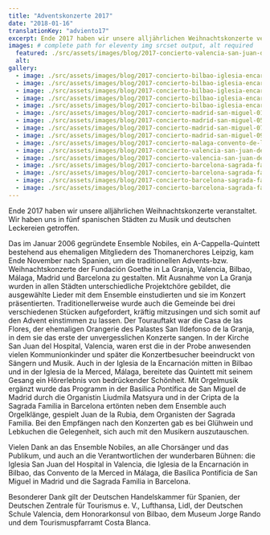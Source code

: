 ```yaml
---
title: "Adventskonzerte 2017"
date: "2018-01-16"
translationKey: "adviento17"
excerpt: Ende 2017 haben wir unsere alljährlichen Weihnachtskonzerte veranstaltet. Wir haben uns in fünf spanischen Städten zu Musik und deutschen Leckereien getroffen.
images: # complete path for eleventy img srcset output, alt required
  featured: ./src/assets/images/blog/2017-concierto-valencia-san-juan-del-hospital-03.jpg
  alt:
gallery:
  - image: ./src/assets/images/blog/2017-concierto-bilbao-iglesia-encarnacion-01.jpg
  - image: ./src/assets/images/blog/2017-concierto-bilbao-iglesia-encarnacion-02.jpg
  - image: ./src/assets/images/blog/2017-concierto-bilbao-iglesia-encarnacion-03.jpg
  - image: ./src/assets/images/blog/2017-concierto-bilbao-iglesia-encarnacion-06.jpg
  - image: ./src/assets/images/blog/2017-concierto-bilbao-iglesia-encarnacion-07.jpg
  - image: ./src/assets/images/blog/2017-concierto-madrid-san-miguel-01.jpg
  - image: ./src/assets/images/blog/2017-concierto-madrid-san-miguel-05.jpg
  - image: ./src/assets/images/blog/2017-concierto-madrid-san-miguel-07.jpg
  - image: ./src/assets/images/blog/2017-concierto-madrid-san-miguel-09.jpg
  - image: ./src/assets/images/blog/2017-concierto-malaga-convento-de-la-merced-02.jpg
  - image: ./src/assets/images/blog/2017-concierto-valencia-san-juan-del-hospital-02-e1516104625510.jpg
  - image: ./src/assets/images/blog/2017-concierto-valencia-san-juan-del-hospital-03.jpg
  - image: ./src/assets/images/blog/2017-concierto-barcelona-sagrada-familia-02.jpg
  - image: ./src/assets/images/blog/2017-concierto-barcelona-sagrada-familia-03.jpg
  - image: ./src/assets/images/blog/2017-concierto-barcelona-sagrada-familia-15.jpg
  - image: ./src/assets/images/blog/2017-concierto-barcelona-sagrada-familia-01.jpg
---
```


Ende 2017 haben wir unsere alljährlichen Weihnachtskonzerte veranstaltet. Wir haben uns in fünf spanischen Städten zu Musik und deutschen Leckereien getroffen.

Das im Januar 2006 gegründete Ensemble Nobiles, ein A-Cappella-Quintett bestehend aus ehemaligen Mitgliedern des Thomanerchores Leipzig, kam Ende November nach Spanien, um die traditionellen Advents-bzw. Weihnachtskonzerte der Fundación Goethe in La Granja, Valencia, Bilbao, Málaga, Madrid und Barcelona zu gestalten. Mit Ausnahme von La Granja wurden in allen Städten unterschiedliche Projektchöre gebildet, die ausgewählte Lieder mit dem Ensemble einstudierten und sie im Konzert präsentierten. Traditionellerweise wurde auch die Gemeinde bei drei verschiedenen Stücken aufgefordert, kräftig mitzusingen und sich somit auf den Advent einstimmen zu lassen. Der Tourauftakt war die Casa de las Flores, der ehemaligen Orangerie des Palastes San Ildefonso de la Granja, in dem sie das erste der unvergesslichen Konzerte sangen. In der Kirche San Juan del Hospital, Valencia, waren erst die in der Probe anwesenden vielen Kommunionkinder und später die Konzertbesucher beeindruckt von Sängern und Musik. Auch in der Iglesia de la Encarnación mitten in Bilbao und in der Iglesia de la Merced, Málaga, bereitete das Quintett mit seinem Gesang ein Hörerlebnis von bedrückender Schönheit. Mit Orgelmusik ergänzt wurde das Programm in der Basilica Pontífica de San Miguel de Madrid durch die Organistin Liudmila Matsyura und in der Cripta de la Sagrada Familia in Barcelona ertönten neben dem Ensemble auch Orgelklänge, gespielt Juan de la Rubia, dem Organisten der Sagrada Familia. Bei den Empfängen nach den Konzerten gab es bei Glühwein und Lebkuchen die Gelegenheit, sich auch mit den Musikern auszutauschen.

Vielen Dank an das Ensemble Nobiles, an alle Chorsänger und das Publikum, und auch an die Verantwortlichen der wunderbaren Bühnen: die Iglesia San Juan del Hospital in Valencia, die Iglesia de la Encarnación in Bilbao, das Convento de la Merced in Málaga, die Basílica Pontificia de San Miguel in Madrid und die Sagrada Familia in Barcelona.

Besonderer Dank gilt der Deutschen Handelskammer für Spanien, der Deutschen Zentrale für Tourismus e. V., Lufthansa, Lidl, der Deutschen Schule Valencia, dem Honorarkonsul von Bilbao, dem Museum Jorge Rando und dem Tourismuspfarramt Costa Blanca.

